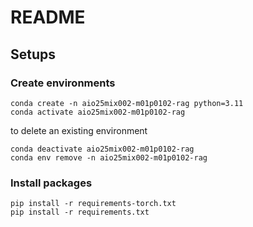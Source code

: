 # README

## Setups
### Create environments
```
conda create -n aio25mix002-m01p0102-rag python=3.11 
conda activate aio25mix002-m01p0102-rag
```
to delete an existing environment
```
conda deactivate aio25mix002-m01p0102-rag
conda env remove -n aio25mix002-m01p0102-rag
```

### Install packages
```
pip install -r requirements-torch.txt
pip install -r requirements.txt
```